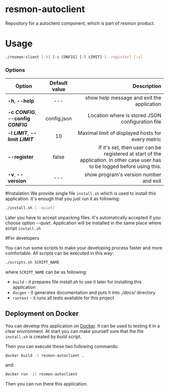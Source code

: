 # resmon-autoclient
Repository for a autoclient component, which is part of resmon product.

# Usage

```bash
./resmon-client [-h] [-c CONFIG] [-l LIMIT] [--register] [-v]
```

### Options
| Option                                 | Default value | Description                                       |
| -------------------------------------- |:-------------:| -------------------------------------------------:|
| **-h**, **--help**                     | ---           | show help message and exit the application        |
| **-c _CONFIG_**, **--config _CONFIG_** | config.json   | Location where is stored JSON configuration file  |
| **-l _LIMIT_**, **--limit _LIMIT_**    | 10            | Maximal limit of displayed hosts for every metric |
| **--register**                         | false         | If it's set, then user can be registered at start of the application. In other case user has to be logged before using this. |
| **-v**, **--version**                  | ---           | show program's version number and exit            |

#Instalation
We provide single file `install.sh` which is used to install this application. It's enough that you just run it as following:
```bash
./install.sh [--quiet]
```
Later you have to accept unpacking files. It's automatically accepted if you choose option _--quiet_.
Application will be installed in the same place where script `install.sh` 

#For developers

You can run some scripts to make your developing process faster and more comfortable.
All scripts can be executed in this way:
```bash
./scripts.sh SCRIPT_NAME
```
where `SCRIPT_NAME` can be as following:
* `build` - it prepares file _install.sh_ to use it later for installing this application
* `docgen` - it generates documentation and puts it into _./docs/_ directory
* `runtest` - it runs all tests available for this project

## Deployment on Docker
You can develop this application on [Docker](https://docs.docker.com). It can be used to testing it in a clear environment. 
At start you can make yourself sure that the file `install.sh` is created by _build_ script.

Then you can execute these two following commands:
```bash
docker build -t resmon-autoclient .
```
and:
```bash
docker run -it resmon-autoclient
```
Then you can run there this application.